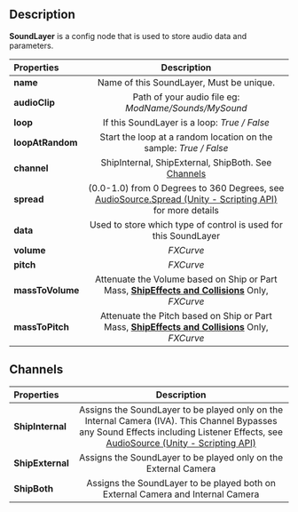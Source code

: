 ## Description
**SoundLayer** is a config node that is used to store audio data and parameters.


| Properties | Description | 
| :------------- | :----------: |
| **name** | Name of this SoundLayer, Must be unique. |
| **audioClip** | Path of your audio file eg: *ModName/Sounds/MySound* |
| **loop** | If this SoundLayer is a loop: *True / False* |
| **loopAtRandom** | Start the loop at a random location on the sample: *True / False* |
| **channel** | ShipInternal, ShipExternal, ShipBoth. See [Channels](#channels) |
| **spread** | (0.0-1.0) from 0 Degrees to 360 Degrees, see [AudioSource.Spread (Unity - Scripting API)](https://docs.unity3d.com/ScriptReference/AudioSource-spread.html) for more details |
| **data** | Used to store which type of control is used for this SoundLayer |
| **volume** | *FXCurve* |
| **pitch** | *FXCurve* |
| **massToVolume** | Attenuate the Volume based on Ship or Part Mass, [**ShipEffects and Collisions**](https://github.com/ensou04/RocketSoundEnhancement/wiki/ShipEffects-and-Collisions) Only, *FXCurve* |
| **massToPitch** | Attenuate the Pitch based on Ship or Part Mass, [**ShipEffects and Collisions**](https://github.com/ensou04/RocketSoundEnhancement/wiki/ShipEffects-and-Collisions) Only, *FXCurve* |

## Channels
| Properties | Description | 
| :------------- | :----------: |
| **ShipInternal** |  Assigns the SoundLayer to be played only on the Internal Camera (IVA). This Channel Bypasses any Sound Effects including Listener Effects, see [AudioSource (Unity - Scripting API)](https://docs.unity3d.com/ScriptReference/AudioSource.html) |
| **ShipExternal** |  Assigns the SoundLayer to be played only on the External Camera |
| **ShipBoth** |  Assigns the SoundLayer to be played both on External Camera and Internal Camera |

